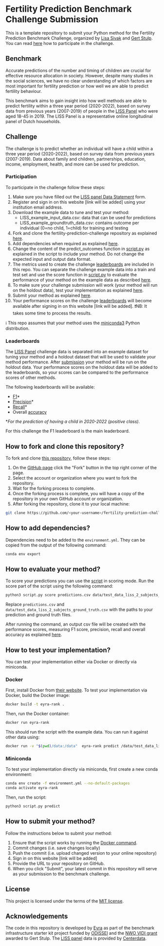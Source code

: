 # Fertility Prediction Benchmark Challenge Submission
This is a template repository to submit your Python method for the Fertility Prediction Benchmark Challenge, organized by [Lisa Sivak](https://www.rug.nl/staff/e.sivak/cv) and [Gert Stulp](https://www.rug.nl/staff/g.stulp/). You can read [here](https://github.com/eyra/fertility-prediction-challenge/tree/master#participation) how to participate in the challenge. 

## Benchmark
Accurate predictions of the number and timing of children are crucial for effective resource allocation in society. However, despite many studies in the social sciences, we have no clear understanding of which factors are most important for fertility prediction or how well we are able to predict fertility behaviour. 

This benchmark aims to gain insight into how well methods are able to predict fertility within a three year period (2020-2022), based on survey data from previous years (2007-2019) of people in the [LISS Panel](https://www.centerdata.nl/en/liss-panel) who were aged 18-45 in 2019. The LISS Panel is a representative online longitudinal panel of Dutch households.

## Challenge
The challenge is to predict whether an individual will have a child within a three year period (2020-2022), based on survey data from previous years (2007-2019). Data about family and children, partnerships, education, income, employment, health, and more can be used for prediction.

### Participation
To participate in the challenge follow these steps:

1. Make sure you have filled out the [LISS panel Data Statement](https://statements.centerdata.nl/liss-panel-data-statement) form. 
2. Register and sign in on this website [link will be added] using your institution email address.
3. Download the example data to tune and test your method: 
   - LISS_example_input_data.csv: data that can be used for predictions
   - LISS_example_groundtruth_data.csv: contains outcome per individual (0=no child, 1=child) for training and testing
4. Fork and clone the fertility-prediction-challenge repository as explained [here](https://github.com/eyra/fertility-prediction-challenge/tree/master#how-to-fork-and-clone-this-repository). 
5. Add dependencies when required as explained [here](https://github.com/eyra/fertility-prediction-challenge/tree/master#how-to-add-dependencies).
6. Change the content of the predict_outcomes function in [script.py](https://github.com/eyra/fertility-prediction-challenge/blob/master/src/script.py) as explained in the script to include your method. Do not change the expected input and output data format.
7. The metrics used to create the challenge [leaderboards](https://github.com/eyra/fertility-prediction-challenge/tree/master#leaderboard) are included in this repo. You can separate the challenge example data into a train and test set and use the score function in [script.py](https://github.com/eyra/fertility-prediction-challenge/blob/master/src/script.py) to evaluate the performance of your method on the example data as described [here](https://github.com/eyra/fertility-prediction-challenge/tree/master#how-to-evaluate-your-method). 
8. To make sure your challenge submission will work (your method will run on the holdout data), test your implementation as explained [here](https://github.com/eyra/fertility-prediction-challenge/tree/master#how-to-test-your-implementation). 
9. Submit your method as explained [here](https://github.com/eyra/fertility-prediction-challenge/tree/master#how-to-submit-your-method).
10. Your performance scores on the challenge [leaderboards](https://github.com/eyra/fertility-prediction-challenge/tree/master#leaderboard) will become available after signing in on this website [link will be added]. ❗️NB: It takes some time to process the results.

ℹ️ This repo assumes that your method uses the [miniconda3](https://docs.conda.io/en/latest/miniconda.html) Python distribution. 

### Leaderboards
The [LISS Panel](https://www.centerdata.nl/en/liss-panel) challenge data is separated into an example dataset for tuning your method and a holdout dataset that will be used to validate your method performance. After [submission](https://github.com/eyra/fertility-prediction-challenge/tree/master#how-to-submit-your-method) your method will be run on the holdout data. Your performance scores on the holdout data will be added to the leaderboards, so your scores can be compared to the performance scores of other methods.

The following leaderboards will be available: 
- [F1](https://www.educative.io/answers/what-is-the-f1-score)* 
- [Precision](https://developers.google.com/machine-learning/crash-course/classification/precision-and-recall)*
- [Recall](https://developers.google.com/machine-learning/crash-course/classification/precision-and-recall)* 
- Overall [accuracy](https://developers.google.com/machine-learning/crash-course/classification/accuracy)

*_For the prediction of having a child in 2020-2022 (positive class)_.

For this challenge the F1 leaderboard is the main leaderboard. 

## How to fork and clone this repository?

To fork and clone [this repository](https://github.com/eyra/fertility-prediction-challenge), follow these steps:

1. On the [GitHub page](https://github.com/eyra/fertility-prediction-challenge) click the "Fork" button in the top right corner of the page.
2. Select the account or organization where you want to fork the repository.
3. Wait for the forking process to complete.
4. Once the forking process is complete, you will have a copy of the repository
   in your own GitHub account or organization.
5. After forking the repository, clone it to your local machine:

```bash
git clone https://github.com/<your-username>/fertility-prediction-challenge.git
```

## How to add dependencies?

Dependencies need to be added to the `environment.yml`. They can be copied from
the output of the following command:

```bash
conda env export
```

## How to evaluate your method?

To score your predictions you can use the [script](https://github.com/eyra/fertility-prediction-challenge/blob/master/src/script.py) in scoring mode. Run the score
part of the script using the following command:

```bash
python3 script.py score predictions.csv data/test_data_liss_2_subjects_ground_truth.csv
```

Replace `predictions.csv` and `data/test_data_liss_2_subjects_ground_truth.csv`
with the paths to your prediction and ground truth files.

After running the command, an output csv file will be created with the performance scores, 
measuring F1 score, precision, recall and overall accuracy as explained [here](https://github.com/eyra/fertility-prediction-challenge#leaderboards).

## How to test your implementation?

You can test your implementation either via Docker or directly via miniconda.

### Docker

First, install Docker from [their website](https://www.docker.com).
To test your implementation via Docker, build the Docker image:

```bash
docker build -t eyra-rank .
```

Then, run the Docker container:

```bash
docker run eyra-rank
```

This should run the script with the example data. You can run it against other data
using:

```bash
docker run -v "$(pwd)/data:/data"  eyra-rank predict /data/test_data_liss_2_subjects.csv
```

### Miniconda

To test your implementation directly via miniconda, first create a new conda environment:

```bash
conda env create -f environment.yml --no-default-packages
conda activate eyra-rank
```

Then, run the script:

```bash
python3 script.py predict
```

## How to submit your method?

Follow the instructions below to submit your method:

1. Ensure that the script works by running the [Docker command](https://github.com/eyra/fertility-prediction-challenge/tree/master#docker).
2. Commit changes (i.e. save changes locally)
3. Push the commit (i.e. upload changed version to your online repository)
4. Sign in on this website [link will be added]
5. Provide the URL to your repository on GitHub.
6. When you click "Submit", your latest commit in this repository will serve as your submission to the benchmark challenge.

## License
This project is licensed under the terms of the [MIT license](https://github.com/eyra/fertility-prediction-challenge/blob/master/LICENSE).

## Acknowledgements

The code in this repository is developed by [Eyra](https://eyra.co/) as part of the benchmark infrastructure starter kit project funded by [ODISSEI](https://odissei-data.nl/en/) and the [NWO VIDI grant](https://www.rug.nl/gmw/news/210714-vidi-gert-stulp?lang=en) awarded to Gert Stulp. The [LISS panel](https://www.centerdata.nl/en/liss-panel) data is provided by [Centerdata](https://www.centerdata.nl/).    
